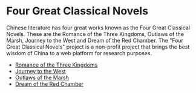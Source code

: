 # Four Great Classical Novels
Chinese literature has four great works known as the Four Great Classical Novels. These are the Romance of the Three Kingdoms, Outlaws of the Marsh, Journey to the West and Dream of the Red Chamber. The "Four Great Classical Novels" project is a non-profit project that brings the best wisdom of China to a web platform for research purposes.

+ [Romance of the Three Kingdoms](./romance-of-the-three-kingdoms.html)
+ [Journey to the West](./journey-to-the-west.html)
+ [Outlaws of the Marsh](./outlaws-of-the-marsh.html)
+ [Dream of the Red Chamber](./dream-of-the-red-chamber.html)
